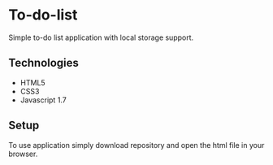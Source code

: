 # To-do-list
Simple to-do list application with local storage support.

## Technologies
* HTML5
* CSS3
* Javascript 1.7

## Setup
To use application simply download repository and open the html file in your browser.

